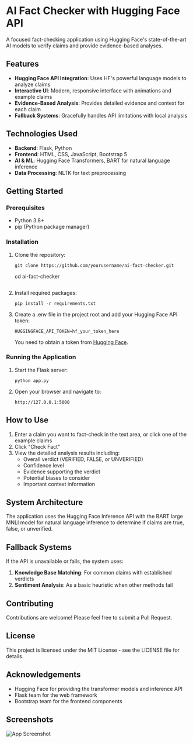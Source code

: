 # AI Fact Checker with Hugging Face API

A focused fact-checking application using Hugging Face's state-of-the-art AI models to verify claims and provide evidence-based analyses.

## Features

- **Hugging Face API Integration**: Uses HF's powerful language models to analyze claims
- **Interactive UI**: Modern, responsive interface with animations and example claims
- **Evidence-Based Analysis**: Provides detailed evidence and context for each claim
- **Fallback Systems**: Gracefully handles API limitations with local analysis

## Technologies Used

- **Backend**: Flask, Python
- **Frontend**: HTML, CSS, JavaScript, Bootstrap 5
- **AI & ML**: Hugging Face Transformers, BART for natural language inference
- **Data Processing**: NLTK for text preprocessing

## Getting Started

### Prerequisites

- Python 3.8+
- pip (Python package manager)

### Installation

1. Clone the repository:
   ```
   git clone https://github.com/yourusername/ai-fact-checker.git
   ```
   cd ai-fact-checker
   ```

2. Install required packages:
   ```
   pip install -r requirements.txt
   ```

3. Create a .env file in the project root and add your Hugging Face API token:
   ```
   HUGGINGFACE_API_TOKEN=hf_your_token_here
   ```
   
   You need to obtain a token from [Hugging Face](https://huggingface.co/settings/tokens).

### Running the Application

1. Start the Flask server:
   ```
   python app.py
   ```

2. Open your browser and navigate to:
   ```
   http://127.0.0.1:5000
   ```

## How to Use

1. Enter a claim you want to fact-check in the text area, or click one of the example claims
2. Click "Check Fact"
3. View the detailed analysis results including:
   - Overall verdict (VERIFIED, FALSE, or UNVERIFIED)
   - Confidence level
   - Evidence supporting the verdict
   - Potential biases to consider
   - Important context information

## System Architecture

The application uses the Hugging Face Inference API with the BART large MNLI model for natural language inference to determine if claims are true, false, or unverified.

## Fallback Systems

If the API is unavailable or fails, the system uses:

1. **Knowledge Base Matching**: For common claims with established verdicts
2. **Sentiment Analysis**: As a basic heuristic when other methods fail

## Contributing

Contributions are welcome! Please feel free to submit a Pull Request.

## License

This project is licensed under the MIT License - see the LICENSE file for details.

## Acknowledgements

- Hugging Face for providing the transformer models and inference API
- Flask team for the web framework
- Bootstrap team for the frontend components

## Screenshots

![App Screenshot](Screenshot.png)
